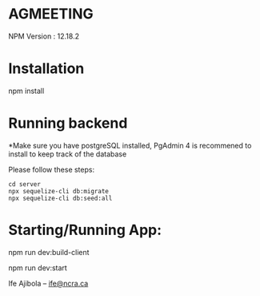 # AGMEETING

NPM Version : 12.18.2

# Installation

npm install

# Running backend
*Make sure you have postgreSQL installed, PgAdmin 4 is recommened to install to keep track of the database

Please follow these steps:
```
cd server
npx sequelize-cli db:migrate
npx sequelize-cli db:seed:all
```
# Starting/Running App:

npm run dev:build-client

npm run dev:start

Ife Ajibola – ife@ncra.ca
 
